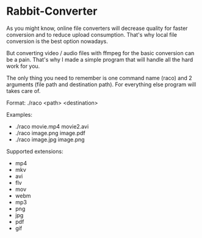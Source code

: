 # Rabbit-Converter

As you might know, online file converters will decrease quality for faster conversion and to reduce upload consumption.
That's why local file conversion is the best option nowadays.

But converting video / audio files with ffmpeg for the basic conversion can be a pain.
That's why I made a simple program that will handle all the hard work for you.

The only thing you need to remember is one command name (raco) and 2 arguments (file path and destination path). For everything else program will takes care of.

Format: ./raco \<path> \<destination>

Examples:
<ul>
  <li>./raco movie.mp4 movie2.avi</li>
  <li>./raco image.png image.pdf</li>
  <li>./raco image.jpg image.png</li>
</ul>

Supported extensions:
<ul>
  <li>mp4</li>
  <li>mkv</li>
  <li>avi</li>
  <li>flv</li>
  <li>mov</li>
  <li>webm</li>
  <li>mp3</li>
  <li>png</li>
  <li>jpg</li>
  <li>pdf</li>
  <li>gif</li>
</ul>
